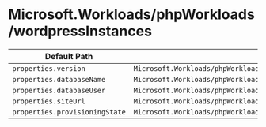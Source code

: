 # Microsoft.Workloads/phpWorkloads/wordpressInstances

| Default Path | Alias |
|---|---|
| `properties.version` | `Microsoft.Workloads/phpWorkloads/wordpressInstances/version` |
| `properties.databaseName` | `Microsoft.Workloads/phpWorkloads/wordpressInstances/databaseName` |
| `properties.databaseUser` | `Microsoft.Workloads/phpWorkloads/wordpressInstances/databaseUser` |
| `properties.siteUrl` | `Microsoft.Workloads/phpWorkloads/wordpressInstances/siteUrl` |
| `properties.provisioningState` | `Microsoft.Workloads/phpWorkloads/wordpressInstances/provisioningState` |

